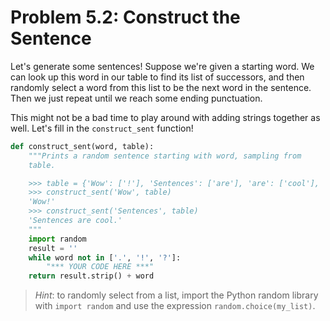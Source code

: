 # Problem 5.2: Construct the Sentence

Let's generate some sentences! Suppose we're given a starting word. We can look up this word in our table to find its list of successors, and then randomly select a word from this list to be the next word in the sentence. Then we just repeat until we reach some ending punctuation.

This might not be a bad time to play around with adding strings together as well. Let's fill in the `construct_sent` function!

```python
def construct_sent(word, table):
    """Prints a random sentence starting with word, sampling from
    table.

    >>> table = {'Wow': ['!'], 'Sentences': ['are'], 'are': ['cool'], 'cool': ['.']}
    >>> construct_sent('Wow', table)
    'Wow!'
    >>> construct_sent('Sentences', table)
    'Sentences are cool.'
    """
    import random
    result = ''
    while word not in ['.', '!', '?']:
        "*** YOUR CODE HERE ***"
    return result.strip() + word

```

> _Hint_: to randomly select from a list, import the Python random library with `import random` and use the expression `random.choice(my_list)`.
